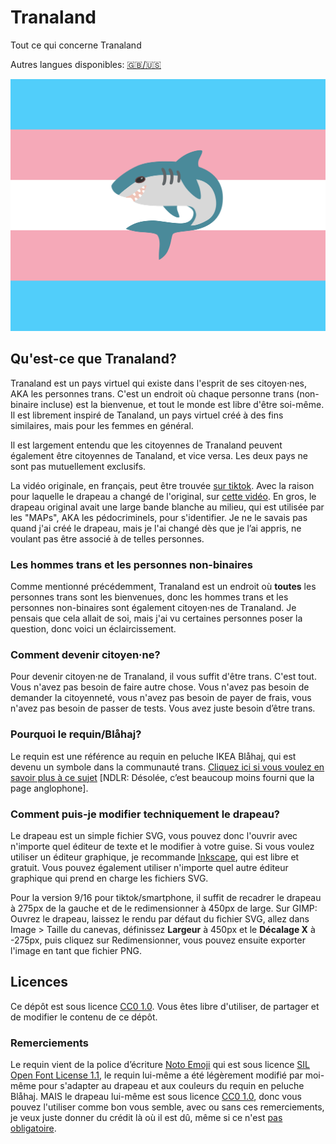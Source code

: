 # Tranaland
Tout ce qui concerne Tranaland

Autres langues disponibles: [🇬🇧/🇺🇸](README.md)

![Tranaland](flag.svg)

## Qu'est-ce que Tranaland?
Tranaland est un pays virtuel qui existe dans l'esprit de ses citoyen·nes, AKA les personnes trans. C'est un endroit où chaque personne trans (non-binaire incluse) est la bienvenue, et tout le monde est libre d'être soi-même. Il est librement inspiré de Tanaland, un pays virtuel créé à des fins similaires, mais pour les femmes en général.

Il est largement entendu que les citoyennes de Tranaland peuvent également être citoyennes de Tanaland, et vice versa. Les deux pays ne sont pas mutuellement exclusifs.

La vidéo originale, en français, peut être trouvée [sur tiktok](https://vm.tiktok.com/ZGd1S6G2q/). Avec la raison pour laquelle le drapeau a changé de l'original, sur [cette vidéo](https://vm.tiktok.com/ZGd1ShBte/).
En gros, le drapeau original avait une large bande blanche au milieu, qui est utilisée par les "MAPs", AKA les pédocriminels, pour s'identifier. Je ne le savais pas quand j'ai créé le drapeau, mais je l'ai changé dès que je l’ai appris, ne voulant pas être associé à de telles personnes.

### Les hommes trans et les personnes non-binaires

Comme mentionné précédemment, Tranaland est un endroit où **toutes** les personnes trans sont les bienvenues, donc les hommes trans et les personnes non-binaires sont également citoyen·nes de Tranaland. Je pensais que cela allait de soi, mais j'ai vu certaines personnes poser la question, donc voici un éclaircissement.

### Comment devenir citoyen·ne?

Pour devenir citoyen·ne de Tranaland, il vous suffit d'être trans. C'est tout. Vous n'avez pas besoin de faire autre chose. Vous n'avez pas besoin de demander la citoyenneté, vous n'avez pas besoin de payer de frais, vous n'avez pas besoin de passer de tests. Vous avez juste besoin d’être trans.

### Pourquoi le requin/Blåhaj?

Le requin est une référence au requin en peluche IKEA Blåhaj, qui est devenu un symbole dans la communauté trans. [Cliquez ici si vous voulez en savoir plus à ce sujet](https://fr.wikipedia.org/wiki/Symboles_LGBT#Requin_peluche) [NDLR: Désolée, c’est beaucoup moins fourni que la page anglophone].

### Comment puis-je modifier techniquement le drapeau?

Le drapeau est un simple fichier SVG, vous pouvez donc l'ouvrir avec n'importe quel éditeur de texte et le modifier à votre guise. Si vous voulez utiliser un éditeur graphique, je recommande [Inkscape](https://inkscape.org/), qui est libre et gratuit. Vous pouvez également utiliser n'importe quel autre éditeur graphique qui prend en charge les fichiers SVG.

Pour la version 9/16 pour tiktok/smartphone, il suffit de recadrer le drapeau à 275px de la gauche et de le redimensionner à 450px de large. Sur GIMP: Ouvrez le drapeau, laissez le rendu par défaut du fichier SVG, allez dans Image > Taille du canevas, définissez **Largeur** à 450px et le **Décalage X** à -275px, puis cliquez sur Redimensionner, vous pouvez ensuite exporter l'image en tant que fichier PNG.

## Licences

Ce dépôt est sous licence [CC0 1.0](LICENSE). Vous êtes libre d'utiliser, de partager et de modifier le contenu de ce dépôt.

### Remerciements

Le requin vient de la police d’écriture [Noto Emoji](https://github.com/svgmoji/svgmoji/blob/main/packages/svgmoji__noto/svg/1F988.svg) qui est sous licence [SIL Open Font License 1.1](https://scripts.sil.org/cms/scripts/page.php?site_id=nrsi&id=OFL), le requin lui-même a été légèrement modifié par moi-même pour s'adapter au drapeau et aux couleurs du requin en peluche Blåhaj. MAIS le drapeau lui-même est sous licence [CC0 1.0](LICENSE), donc vous pouvez l'utiliser comme bon vous semble, avec ou sans ces remerciements, je veux juste donner du crédit là où il est dû, même si ce n'est [pas obligatoire](https://openfontlicense.org/how-to-use-ofl-fonts/).


